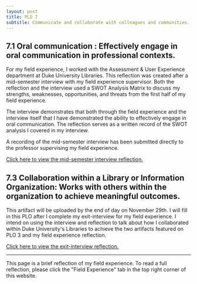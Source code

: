 ```yaml
---
layout: post
title: PLO 7
subtitle: Communicate and collaborate with colleagues and communities. [Communication and Collaboration]
---
```


## 7.1 Oral communication : Effectively engage in oral communication in professional contexts.

For my field experience, I worked with the Assessment & User Experience department at Duke University Libraries. This reflection was created after a mid-semester interview with my field experience supervisor. Both the reflection and the interview used a SWOT Analysis Matrix to discuss my strengths, weaknesses, opportunities, and threats from the first half of my field experience.

The interview demonstrates that both through the field experience and the interview itself that I have demonstrated the ability to effectively engage in oral communication. The reflection serves as a written record of the SWOT analysis I covered in my interview.

A recording of the mid-semester interview has been submitted directly to the professor supervising my field experience.

[Click here to view the mid-semester interview reflection.]({{dunefskychadwick.github.io}}/assets/pdfs/oralcommunication.pdf)  

## 7.3 Collaboration within a Library or Information Organization: Works with others within the organization to achieve meaningful outcomes.

This artifact will be uploaded by the end of day on November 29th. I will fill in this PLO after I complete my exit-interview for my field experience. I intend on using the interview and reflection to talk about how I collaborated within Duke University's Libraries to achieve the two artifacts featured on PLO 3 and my field experience reflection.

[Click here to view the exit-interview reflection.]({{dunefskychadwick.github.io}}/assets/pdfs/projectmanagement.pdf)  

-----------------------------------------------------

This page is a brief reflection of my field experience. To read a full reflection, please click the "Field Experience" tab in the top right corner of this website.
